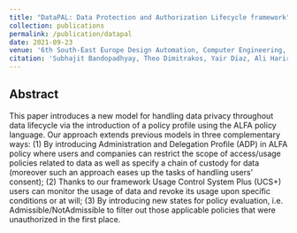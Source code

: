 ```yaml
---
title: "DataPAL: Data Protection and Authorization Lifecycle framework"
collection: publications
permalink: /publication/datapal
date: 2021-09-23
venue: '6th South-East Europe Design Automation, Computer Engineering, Computer Networks and Social Media Conference (SEEDA-CECNSM)'
citation: 'Subhajit Bandopadhyay, Theo Dimitrakos, Yair Diaz, Ali Hariri, Tezcan Dilshener, Antonio La Marra and Alessandro Rosetti'
---
```


[comment]:[Proceedings](https://link.springer.com/chapter/10.1007/978-3-030-78120-0_3)

## Abstract
This paper introduces a new model for handling data privacy throughout data lifecycle via the introduction of a policy profile using the ALFA policy language.
Our approach extends previous models in three complementary ways: (1) By introducing Administration and Delegation Profile (ADP) in ALFA policy where users and companies can restrict the scope of access/usage policies related to data as well as specify a chain of custody for data (moreover such an approach eases up the tasks of handling users’ consent); (2) Thanks to our framework Usage Control System Plus (UCS+) users can monitor the usage of data and revoke its usage upon specific conditions or at will; (3) By introducing new states for policy evaluation, i.e. Admissible/NotAdmissible to filter out those applicable policies that were unauthorized in the first place.